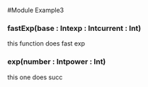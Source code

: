 #Module Example3


### fastExp(base : Intexp : Intcurrent : Int)

this function does fast exp

### exp(number : Intpower : Int)

this one does succ
